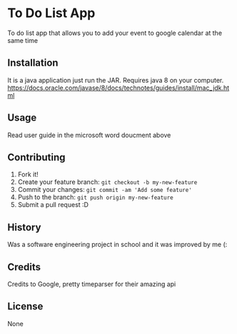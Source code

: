 # To Do List App
To do list app that allows you to add your event to google calendar at the same time
## Installation
It is a java application just run the JAR. Requires java 8 on your computer. https://docs.oracle.com/javase/8/docs/technotes/guides/install/mac_jdk.html
## Usage
Read user guide in the microsoft word doucment above
## Contributing
1. Fork it!
2. Create your feature branch: `git checkout -b my-new-feature`
3. Commit your changes: `git commit -am 'Add some feature'`
4. Push to the branch: `git push origin my-new-feature`
5. Submit a pull request :D
## History
Was a software engineering project in school and it was improved by me (:
## Credits
Credits to Google, pretty timeparser for their amazing api
## License
None

